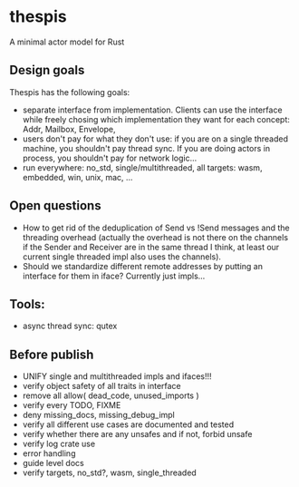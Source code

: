 # thespis

A minimal actor model for Rust

## Design goals

Thespis has the following goals:

- separate interface from implementation. Clients can use the interface while freely chosing which implementation they want for each concept: Addr, Mailbox, Envelope,
- users don't pay for what they don't use: if you are on a single threaded machine, you shouldn't pay thread sync. If you are doing actors in process, you shouldn't pay for network logic...
- run everywhere: no_std, single/multithreaded, all targets: wasm, embedded, win, unix, mac, ...


## Open questions

- How to get rid of the deduplication of Send vs !Send messages and the threading overhead (actually the overhead is not there on the channels if the Sender and Receiver are in the same thread I think, at least our current single threaded impl also uses the channels).
- Should we standardize different remote addresses by putting an interface for them in iface? Currently just impls...

## Tools:

- async thread sync: qutex


## Before publish

- UNIFY single and multithreaded impls and ifaces!!!
- verify object safety of all traits in interface
- remove all allow( dead_code, unused_imports )
- verify every TODO, FIXME
- deny missing_docs, missing_debug_impl
- verify all different use cases are documented and tested
- verify whether there are any unsafes and if not, forbid unsafe
- verify log crate use
- error handling
- guide level docs
- verify targets, no_std?, wasm, single_threaded

